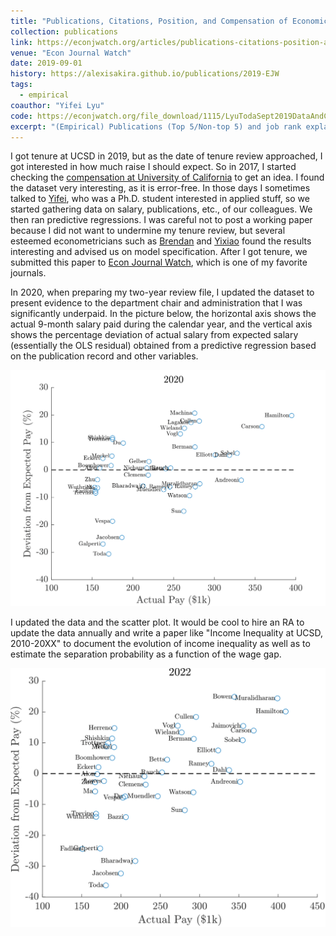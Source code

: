```yaml
---
title: "Publications, Citations, Position, and Compensation of Economics Professors"
collection: publications
link: https://econjwatch.org/articles/publications-citations-position-and-compensation-of-economics-professors
venue: "Econ Journal Watch"
date: 2019-09-01
history: https://alexisakira.github.io/publications/2019-EJW
tags:
  - empirical
coauthor: "Yifei Lyu"
code: https://econjwatch.org/file_download/1115/LyuTodaSept2019DataAndCode.zip
excerpt: "(Empirical) Publications (Top 5/Non-top 5) and job rank explains over 80% of variations in salaries among economics professors in the UC system; no evidence of gender gap"
---
```


I got tenure at UCSD in 2019, but as the date of tenure review approached, I got interested in how much raise I should expect. So in 2017, I started checking the [compensation at University of California](https://ucannualwage.ucop.edu/wage/) to get an idea. I found the dataset very interesting, as it is error-free. In those days I sometimes talked to [Yifei](https://sites.google.com/view/yifeilyu/home), who was a Ph.D. student interested in applied stuff, so we started gathering data on salary, publications, etc., of our colleagues. We then ran predictive regressions. I was careful not to post a working paper because I did not want to undermine my tenure review, but several esteemed econometricians such as [Brendan](https://www.brendanbeare.com/) and [Yixiao](https://econweb.ucsd.edu/~yisun/) found the results interesting and advised us on model specification. After I got tenure, we submitted this paper to [Econ Journal Watch](https://econjwatch.org/), which is one of my favorite journals.

In 2020, when preparing my two-year review file, I updated the dataset to present evidence to the department chair and administration that I was significantly underpaid. In the picture below, the horizontal axis shows the actual 9-month salary paid during the calendar year, and the vertical axis shows the percentage deviation of actual salary from expected salary (essentially the OLS residual) obtained from a predictive regression based on the publication record and other variables.

![Wage gap in 2020](/assets/images/scatter_2020.png)

I updated the data and the scatter plot. It would be cool to hire an RA to update the data annually and write a paper like "Income Inequality at UCSD, 2010-20XX" to document the evolution of income inequality as well as to estimate the separation probability as a function of the wage gap.

![Wage gap in 2022](/assets/images/scatter_2022.png)